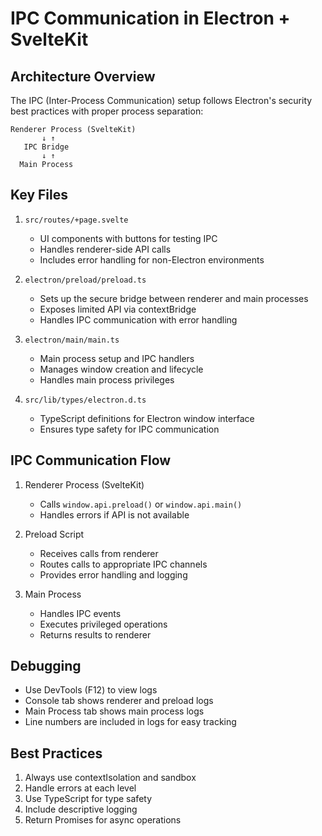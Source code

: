 # IPC Communication in Electron + SvelteKit

## Architecture Overview

The IPC (Inter-Process Communication) setup follows Electron's security best practices with proper process separation:

```
Renderer Process (SvelteKit)
       ↓ ↑
   IPC Bridge
       ↓ ↑
  Main Process
```

## Key Files

1. `src/routes/+page.svelte`

   - UI components with buttons for testing IPC
   - Handles renderer-side API calls
   - Includes error handling for non-Electron environments

2. `electron/preload/preload.ts`

   - Sets up the secure bridge between renderer and main processes
   - Exposes limited API via contextBridge
   - Handles IPC communication with error handling

3. `electron/main/main.ts`

   - Main process setup and IPC handlers
   - Manages window creation and lifecycle
   - Handles main process privileges

4. `src/lib/types/electron.d.ts`
   - TypeScript definitions for Electron window interface
   - Ensures type safety for IPC communication

## IPC Communication Flow

1. Renderer Process (SvelteKit)

   - Calls `window.api.preload()` or `window.api.main()`
   - Handles errors if API is not available

2. Preload Script

   - Receives calls from renderer
   - Routes calls to appropriate IPC channels
   - Provides error handling and logging

3. Main Process
   - Handles IPC events
   - Executes privileged operations
   - Returns results to renderer

## Debugging

- Use DevTools (F12) to view logs
- Console tab shows renderer and preload logs
- Main Process tab shows main process logs
- Line numbers are included in logs for easy tracking

## Best Practices

1. Always use contextIsolation and sandbox
2. Handle errors at each level
3. Use TypeScript for type safety
4. Include descriptive logging
5. Return Promises for async operations
